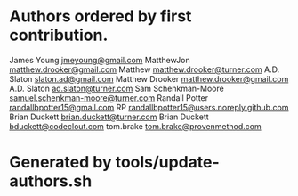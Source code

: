 # Authors ordered by first contribution.

James Young <jmeyoung@gmail.com>
MatthewJon <matthew.drooker@gmail.com>
Matthew <matthew.drooker@turner.com>
A.D. Slaton <slaton.ad@gmail.com>
Matthew Drooker <matthew.drooker@gmail.com>
A.D. Slaton <ad.slaton@turner.com>
Sam Schenkman-Moore <samuel.schenkman-moore@turner.com>
Randall Potter <randallbpotter15@gmail.com>
RP <randallbpotter15@users.noreply.github.com>
Brian Duckett <brian.duckett@turner.com>
Brian Duckett <bduckett@codeclout.com>
tom.brake <tom.brake@provenmethod.com>

# Generated by tools/update-authors.sh
